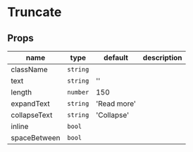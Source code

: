 # Truncate

## Props

|name|type|default|description|
|----|----|-------|-----------|
|className|`string`|||
|text|`string`|''||
|length|`number`|150||
|expandText|`string`|'Read more'||
|collapseText|`string`|'Collapse'||
|inline|`bool`|||
|spaceBetween|`bool`|||



